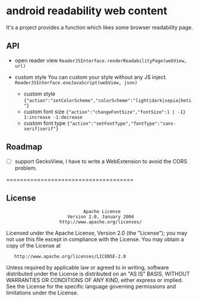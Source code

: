 # android readability web content <!-- omit in toc -->

It's a project provides a function which likes some browser readability page.

## API

* open reader view
`ReaderJSInterface.renderReadabilityPage(webView, url)`
  
* custom style
You can custom your style without any JS inject.
`ReaderJSInterface.exeJavaScript(webView, json)`
    -  custom style `{"action":"setColorScheme","colorScheme":"light|dark|sepia|heti"}`
    -  custom font size `{"action":"changeFontSize","fontSize":1 | -1}  1:increase -1:decrease`
    -  custom font type `{"action":"setFontType","fontType":"sans-serif|serif"}`

## Roadmap

- [ ] support GeckoView, I have to write a WebExtension to avoid the CORS problem.

=====================================

## License
                                 Apache License
                           Version 2.0, January 2004
                        http://www.apache.org/licenses/

   Licensed under the Apache License, Version 2.0 (the "License");
   you may not use this file except in compliance with the License.
   You may obtain a copy of the License at

       http://www.apache.org/licenses/LICENSE-2.0

   Unless required by applicable law or agreed to in writing, software
   distributed under the License is distributed on an "AS IS" BASIS,
   WITHOUT WARRANTIES OR CONDITIONS OF ANY KIND, either express or implied.
   See the License for the specific language governing permissions and
   limitations under the License.
